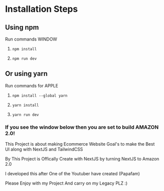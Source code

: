 # Installation Steps



## Using npm

Run commands WINDOW 

1) ```npm install```

2) ```npm run dev```

## Or using yarn

Run commands for APPLE 

1) ```npm install --global yarn```

2) ```yarn install```

3) ```yarn run dev```


### If you see the window below then you are set to build AMAZON 2.0!

This Project is about making Ecommerce Website Goal's to make the Best UI along with NextJS and TailwindCSS

By This Project is Offically Create with NextJS by turning NextJS to Amazon 2.0 

I developed this after One of the Youtuber have created (Papafam) 

Please Enjoy with my Project And carry on my Legacy PLZ :) 








